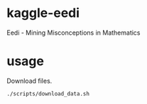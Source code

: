 # kaggle-eedi
Eedi - Mining Misconceptions in Mathematics

# usage
Download files.
```bash
./scripts/download_data.sh
```